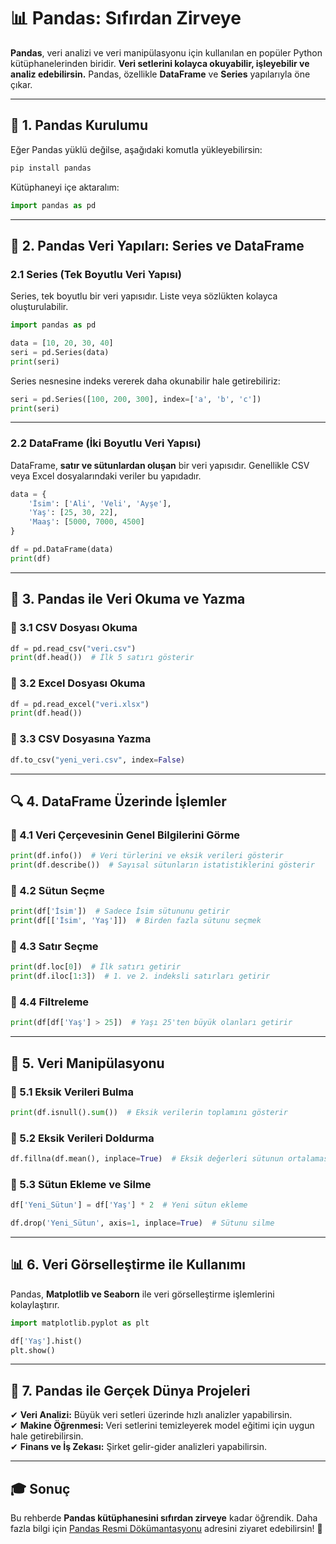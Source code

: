# 📊 Pandas: Sıfırdan Zirveye

**Pandas**, veri analizi ve veri manipülasyonu için kullanılan en popüler Python kütüphanelerinden biridir. **Veri setlerini kolayca okuyabilir, işleyebilir ve analiz edebilirsin.** Pandas, özellikle **DataFrame** ve **Series** yapılarıyla öne çıkar.

---

## 🚀 1. Pandas Kurulumu

Eğer Pandas yüklü değilse, aşağıdaki komutla yükleyebilirsin:

```bash
pip install pandas
```

Kütüphaneyi içe aktaralım:

```python
import pandas as pd
```

---

## 📌 2. Pandas Veri Yapıları: Series ve DataFrame

### **2.1 Series (Tek Boyutlu Veri Yapısı)**

Series, tek boyutlu bir veri yapısıdır. Liste veya sözlükten kolayca oluşturulabilir.

```python
import pandas as pd

data = [10, 20, 30, 40]
seri = pd.Series(data)
print(seri)
```

Series nesnesine indeks vererek daha okunabilir hale getirebiliriz:

```python
seri = pd.Series([100, 200, 300], index=['a', 'b', 'c'])
print(seri)
```

---

### **2.2 DataFrame (İki Boyutlu Veri Yapısı)**

DataFrame, **satır ve sütunlardan oluşan** bir veri yapısıdır. Genellikle CSV veya Excel dosyalarındaki veriler bu yapıdadır.

```python
data = {
    'İsim': ['Ali', 'Veli', 'Ayşe'],
    'Yaş': [25, 30, 22],
    'Maaş': [5000, 7000, 4500]
}

df = pd.DataFrame(data)
print(df)
```

---

## 📂 3. Pandas ile Veri Okuma ve Yazma

### 📌 3.1 CSV Dosyası Okuma
```python
df = pd.read_csv("veri.csv")
print(df.head())  # İlk 5 satırı gösterir
```

### 📌 3.2 Excel Dosyası Okuma
```python
df = pd.read_excel("veri.xlsx")
print(df.head())
```

### 📌 3.3 CSV Dosyasına Yazma
```python
df.to_csv("yeni_veri.csv", index=False)
```

---

## 🔍 4. DataFrame Üzerinde İşlemler

### 📌 4.1 Veri Çerçevesinin Genel Bilgilerini Görme
```python
print(df.info())  # Veri türlerini ve eksik verileri gösterir
print(df.describe())  # Sayısal sütunların istatistiklerini gösterir
```

### 📌 4.2 Sütun Seçme
```python
print(df['İsim'])  # Sadece İsim sütununu getirir
print(df[['İsim', 'Yaş']])  # Birden fazla sütunu seçmek
```

### 📌 4.3 Satır Seçme
```python
print(df.loc[0])  # İlk satırı getirir
print(df.iloc[1:3])  # 1. ve 2. indeksli satırları getirir
```

### 📌 4.4 Filtreleme
```python
print(df[df['Yaş'] > 25])  # Yaşı 25'ten büyük olanları getirir
```

---

## 🔄 5. Veri Manipülasyonu

### 📌 5.1 Eksik Verileri Bulma
```python
print(df.isnull().sum())  # Eksik verilerin toplamını gösterir
```

### 📌 5.2 Eksik Verileri Doldurma
```python
df.fillna(df.mean(), inplace=True)  # Eksik değerleri sütunun ortalaması ile doldur
```

### 📌 5.3 Sütun Ekleme ve Silme
```python
df['Yeni_Sütun'] = df['Yaş'] * 2  # Yeni sütun ekleme

df.drop('Yeni_Sütun', axis=1, inplace=True)  # Sütunu silme
```

---

## 📊 6. Veri Görselleştirme ile Kullanımı

Pandas, **Matplotlib ve Seaborn** ile veri görselleştirme işlemlerini kolaylaştırır.

```python
import matplotlib.pyplot as plt

df['Yaş'].hist()
plt.show()
```

---

## 🎯 7. Pandas ile Gerçek Dünya Projeleri

✔ **Veri Analizi:** Büyük veri setleri üzerinde hızlı analizler yapabilirsin.  
✔ **Makine Öğrenmesi:** Veri setlerini temizleyerek model eğitimi için uygun hale getirebilirsin.  
✔ **Finans ve İş Zekası:** Şirket gelir-gider analizleri yapabilirsin.  

---

## 🎓 Sonuç
Bu rehberde **Pandas kütüphanesini sıfırdan zirveye** kadar öğrendik. Daha fazla bilgi için [Pandas Resmi Dökümantasyonu](https://pandas.pydata.org/docs/) adresini ziyaret edebilirsin! 🚀

